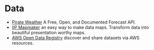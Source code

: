 # Data

- [Pirate Weather](https://pirateweather.net) A Free, Open, and Documented Forecast API.
- [IIP Mapmaker](https://iipmaps.com) an easy way to make data maps. Transform data into beautiful presentation worthy maps.
- [AWS Open Data Registry](https://registry.opendata.aws) discover and share datasets via AWS resources.